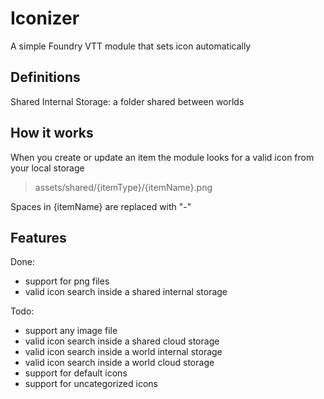 # Iconizer
A simple Foundry VTT module that sets icon automatically

## Definitions

Shared Internal Storage: a folder shared between worlds

## How it works

When you create or update an item the module looks for a valid icon from your local storage
> assets/shared/{itemType}/{itemName}.png  

Spaces in {itemName} are replaced with "-"  

## Features

Done: 
- support for png files 
- valid icon search inside a shared internal storage

Todo: 
- support any image file 
- valid icon search inside a shared cloud storage 
- valid icon search inside a world internal storage 
- valid icon search inside a world cloud storage 
- support for default icons 
- support for uncategorized icons 